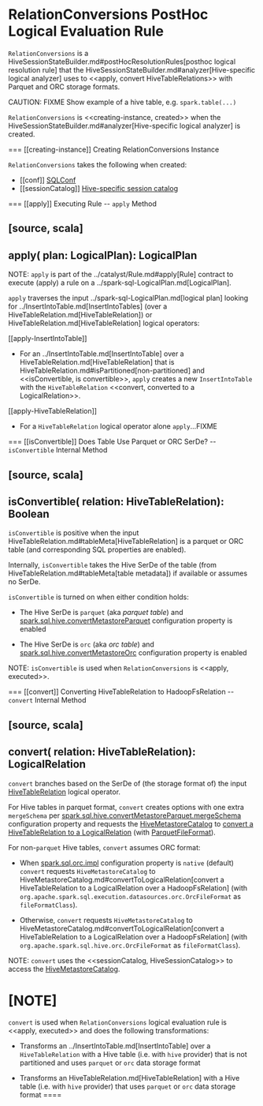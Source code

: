 # RelationConversions PostHoc Logical Evaluation Rule

`RelationConversions` is a HiveSessionStateBuilder.md#postHocResolutionRules[posthoc logical resolution rule] that the HiveSessionStateBuilder.md#analyzer[Hive-specific logical analyzer] uses to <<apply, convert HiveTableRelations>> with Parquet and ORC storage formats.

CAUTION: FIXME Show example of a hive table, e.g. `spark.table(...)`

`RelationConversions` is <<creating-instance, created>> when the HiveSessionStateBuilder.md#analyzer[Hive-specific logical analyzer] is created.

=== [[creating-instance]] Creating RelationConversions Instance

`RelationConversions` takes the following when created:

* [[conf]] [SQLConf](../SQLConf.md)
* [[sessionCatalog]] [Hive-specific session catalog](HiveSessionCatalog.md)

=== [[apply]] Executing Rule -- `apply` Method

[source, scala]
----
apply(
  plan: LogicalPlan): LogicalPlan
----

NOTE: `apply` is part of the ../catalyst/Rule.md#apply[Rule] contract to execute (apply) a rule on a ../spark-sql-LogicalPlan.md[LogicalPlan].

`apply` traverses the input ../spark-sql-LogicalPlan.md[logical plan] looking for ../InsertIntoTable.md[InsertIntoTables] (over a HiveTableRelation.md[HiveTableRelation]) or HiveTableRelation.md[HiveTableRelation] logical operators:

[[apply-InsertIntoTable]]
* For an ../InsertIntoTable.md[InsertIntoTable] over a HiveTableRelation.md[HiveTableRelation] that is HiveTableRelation.md#isPartitioned[non-partitioned] and <<isConvertible, is convertible>>, `apply` creates a new `InsertIntoTable` with the `HiveTableRelation` <<convert, converted to a LogicalRelation>>.

[[apply-HiveTableRelation]]
* For a `HiveTableRelation` logical operator alone `apply`...FIXME

=== [[isConvertible]] Does Table Use Parquet or ORC SerDe? -- `isConvertible` Internal Method

[source, scala]
----
isConvertible(
  relation: HiveTableRelation): Boolean
----

`isConvertible` is positive when the input HiveTableRelation.md#tableMeta[HiveTableRelation] is a parquet or ORC table (and corresponding SQL properties are enabled).

Internally, `isConvertible` takes the Hive SerDe of the table (from HiveTableRelation.md#tableMeta[table metadata]) if available or assumes no SerDe.

`isConvertible` is turned on when either condition holds:

* The Hive SerDe is `parquet` (aka _parquet table_) and [spark.sql.hive.convertMetastoreParquet](configuration-properties.md#spark.sql.hive.convertMetastoreParquet) configuration property is enabled

* The Hive SerDe is `orc` (aka _orc table_) and [spark.sql.hive.convertMetastoreOrc](configuration-properties.md#spark.sql.hive.convertMetastoreOrc) configuration property is enabled

NOTE: `isConvertible` is used when `RelationConversions` is <<apply, executed>>.

=== [[convert]] Converting HiveTableRelation to HadoopFsRelation -- `convert` Internal Method

[source, scala]
----
convert(
  relation: HiveTableRelation): LogicalRelation
----

`convert` branches based on the SerDe of (the storage format of) the input [HiveTableRelation](HiveTableRelation.md) logical operator.

For Hive tables in parquet format, `convert` creates options with one extra `mergeSchema` per [spark.sql.hive.convertMetastoreParquet.mergeSchema](configuration-properties.md#spark.sql.hive.convertMetastoreParquet.mergeSchema) configuration property and requests the [HiveMetastoreCatalog](HiveSessionCatalog.md#metastoreCatalog) to [convert a HiveTableRelation to a LogicalRelation](HiveMetastoreCatalog.md#convertToLogicalRelation) (with [ParquetFileFormat](../datasources/parquet/ParquetFileFormat.md)).

For non-`parquet` Hive tables, `convert` assumes ORC format:

* When [spark.sql.orc.impl](../configuration-properties.md#spark.sql.orc.impl) configuration property is `native` (default) `convert` requests `HiveMetastoreCatalog` to HiveMetastoreCatalog.md#convertToLogicalRelation[convert a HiveTableRelation to a LogicalRelation over a HadoopFsRelation] (with `org.apache.spark.sql.execution.datasources.orc.OrcFileFormat` as `fileFormatClass`).

* Otherwise, `convert` requests `HiveMetastoreCatalog` to HiveMetastoreCatalog.md#convertToLogicalRelation[convert a HiveTableRelation to a LogicalRelation over a HadoopFsRelation] (with `org.apache.spark.sql.hive.orc.OrcFileFormat` as `fileFormatClass`).

NOTE: `convert` uses the <<sessionCatalog, HiveSessionCatalog>> to access the [HiveMetastoreCatalog](HiveSessionCatalog.md#metastoreCatalog).

[NOTE]
====
`convert` is used when `RelationConversions` logical evaluation rule is <<apply, executed>> and does the following transformations:

* Transforms an ../InsertIntoTable.md[InsertIntoTable] over a `HiveTableRelation` with a Hive table (i.e. with `hive` provider) that is not partitioned and uses `parquet` or `orc` data storage format

* Transforms an HiveTableRelation.md[HiveTableRelation] with a Hive table (i.e. with `hive` provider) that uses `parquet` or `orc` data storage format
====
